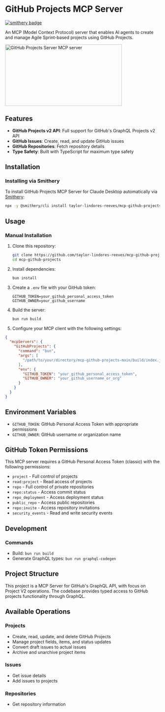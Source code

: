 # GitHub Projects MCP Server

[![smithery badge](https://smithery.ai/badge/mcp-github-projects)](https://smithery.ai/server/taylor-lindores-reeves/mcp-github-projects)

An MCP (Model Context Protocol) server that enables AI agents to create and manage Agile Sprint-based projects using GitHub Projects.

<a href="https://glama.ai/mcp/servers/86aw338aa5">
  <img width="380" height="200" src="https://glama.ai/mcp/servers/86aw338aa5/badge" alt="GitHub Projects Server MCP server" />
</a>

## Features

- **GitHub Projects v2 API**: Full support for GitHub's GraphQL Projects v2 API
- **GitHub Issues**: Create, read, and update GitHub issues
- **GitHub Repositories**: Fetch repository details
- **Type Safety**: Built with TypeScript for maximum type safety

## Installation

### Installing via Smithery

To install GitHub Projects MCP Server for Claude Desktop automatically via [Smithery](https://smithery.ai/server/taylor-lindores-reeves/mcp-github-projects):

```bash
npx -y @smithery/cli install taylor-lindores-reeves/mcp-github-projects --client claude
```

## Usage

### Manual Installation

1. Clone this repository:
   ```bash
   git clone https://github.com/taylor-lindores-reeves/mcp-github-projects.git
   cd mcp-github-projects
   ```

2. Install dependencies:
   ```bash
   bun install
   ```

3. Create a `.env` file with your GitHub token:
   ```
   GITHUB_TOKEN=your_github_personal_access_token
   GITHUB_OWNER=your_github_username
   ```

4. Build the server:
   ```bash
   bun run build
   ```

5. Configure your MCP client with the following settings:

```json
{
  "mcpServers": {
    "GitHubProjects": {
      "command": "bun",
      "args": [
        "/path/to/your/directory/mcp-github-projects-main/build/index.js"
      ],
      "env": {
        "GITHUB_TOKEN": "your_github_personal_access_token",
        "GITHUB_OWNER": "your_github_username_or_org"
      }
    }
  }
}
```

## Environment Variables

- `GITHUB_TOKEN`: GitHub Personal Access Token with appropriate permissions
- `GITHUB_OWNER`: GitHub username or organization name

## GitHub Token Permissions

This MCP server requires a GitHub Personal Access Token (classic) with the following permissions:

- `project` - Full control of projects
- `read:project` - Read access of projects
- `repo` - Full control of private repositories
- `repo:status` - Access commit status
- `repo_deployment` - Access deployment status
- `public_repo` - Access public repositories
- `repo:invite` - Access repository invitations
- `security_events` - Read and write security events

## Development

### Commands

- Build: `bun run build`
- Generate GraphQL types: `bun run graphql-codegen`

## Project Structure

This project is a MCP Server for GitHub's GraphQL API, with focus on Project V2 operations.
The codebase provides typed access to GitHub projects functionality through GraphQL.

## Available Operations

### Projects
- Create, read, update, and delete GitHub Projects
- Manage project fields, items, and status updates
- Convert draft issues to actual issues
- Archive and unarchive project items

### Issues
- Get issue details
- Add issues to projects

### Repositories
- Get repository information
